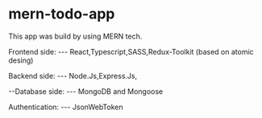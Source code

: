 # mern-todo-app
This app was build by using MERN tech.

Frontend side:
--- React,Typescript,SASS,Redux-Toolkit (based on atomic desing)

Backend side:
--- Node.Js,Express.Js,

--Database side:
--- MongoDB and Mongoose

Authentication:
--- JsonWebToken
